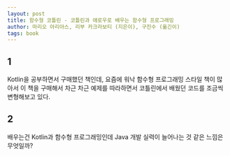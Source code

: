 ```yaml
---
layout: post
title: 함수형 코틀린 - 코틀린과 애로우로 배우는 함수형 프로그래밍
author: 마리오 아리아스, 리부 카크라보티 (지은이), 구진수 (옮긴이)
tags: book
---
```


## 1

Kotlin을 공부하면서 구매했던 책인데, 요즘에 워낙 함수형 프로그래밍 스타일 책이 많아서 이 책을 구매해서 차근 차근 예제를 따라하면서 코틀린에서 배웠던 코드를 조금씩 변형해보고 있다.

## 2

배우는건 Kotlin과 함수형 프로그래밍인데 Java 개발 실력이 늘어나는 것 같은 느낌은 무엇일까?
